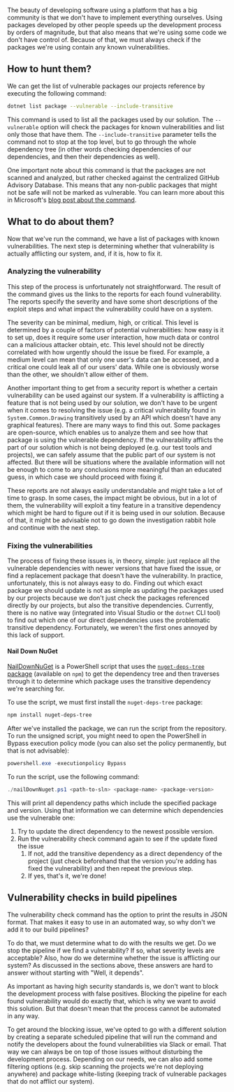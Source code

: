The beauty of developing software using a platform that has a big community is that we don't have to implement everything ourselves. Using packages developed by other people speeds up the development process by orders of magnitude, but that also means that we're using some code we don't have control of. Because of that, we must always check if the packages we're using contain any known vulnerabilities.

## How to hunt them?

We can get the list of vulnerable packages our projects reference by executing the following command:

``` bash
dotnet list package --vulnerable --include-transitive
```

This command is used to list all the packages used by our solution. The `--vulnerable` option will check the packages for known vulnerabilities and list only those that have them. The `--include-transitive` parameter tells the command not to stop at the top level, but to go through the whole dependency tree (in other words checking dependencies of our dependencies, and then their dependencies as well).

One important note about this command is that the packages are not scanned and analyzed, but rather checked against the centralized GitHub Advisory Database. This means that any non-public packages that might not be safe will not be marked as vulnerable. You can learn more about this in Microsoft's [blog post about the command](https://devblogs.microsoft.com/nuget/how-to-scan-nuget-packages-for-security-vulnerabilities/).

## What to do about them?

Now that we've run the command, we have a list of packages with known vulnerabilities. The next step is determining whether that vulnerability is actually afflicting our system, and, if it is, how to fix it.

### Analyzing the vulnerability

This step of the process is unfortunately not straightforward. The result of the command gives us the links to the reports for each found vulnerability. The reports specify the severity and have some short descriptions of the exploit steps and what impact the vulnerability could have on a system.

The severity can be minimal, medium, high, or critical. This level is determined by a couple of factors of potential vulnerabilities: how easy is it to set up, does it require some user interaction, how much data or control can a malicious attacker obtain, etc. This level should not be directly correlated with how urgently should the issue be fixed. For example, a medium level can mean that only one user's data can be accessed, and a critical one could leak all of our users' data. While one is obviously worse than the other, we shouldn't allow either of them.

Another important thing to get from a security report is whether a certain vulnerability can be used against our system. If a vulnerability is afflicting a feature that is not being used by our solution, we don't have to be urgent when it comes to resolving the issue (e.g. a critical vulnerability found in `System.Common.Drawing` transitively used by an API which doesn't have any graphical features). There are many ways to find this out. Some packages are open-source, which enables us to analyze them and see how that package is using the vulnerable dependency. If the vulnerability afflicts the part of our solution which is not being deployed (e.g. our test tools and projects), we can safely assume that the public part of our system is not affected. But there will be situations where the available information will not be enough to come to any conclusions more meaningful than an educated guess, in which case we should proceed with fixing it.

These reports are not always easily understandable and might take a lot of time to grasp. In some cases, the impact might be obvious, but in a lot of them, the vulnerability will exploit a tiny feature in a transitive dependency which might be hard to figure out if it is being used in our solution. Because of that, it might be advisable not to go down the investigation rabbit hole and continue with the next step.

### Fixing the vulnerabilities

The process of fixing these issues is, in theory, simple: just replace all the vulnerable dependencies with newer versions that have fixed the issue, or find a replacement package that doesn't have the vulnerability. In practice, unfortunately, this is not always easy to do. Finding out which exact package we should update is not as simple as updating the packages used by our projects because we don't just check the packages referenced directly by our projects, but also the transitive dependencies. Currently, there is no native way (integrated into Visual Studio or the `dotnet` CLI tool) to find out which one of our direct dependencies uses the problematic transitive dependency. Fortunately, we weren't the first ones annoyed by this lack of support.

#### Nail Down NuGet

[NailDownNuGet](https://github.com/Kraego/NailDownNuget) is a PowerShell script that uses the [`nuget-deps-tree` package](https://www.npmjs.com/package/nuget-deps-tree) (available on `npm`) to get the dependency tree and then traverses through it to determine which package uses the transitive dependency we're searching for.

To use the script, we must first install the `nuget-deps-tree` package:

``` powershell
npm install nuget-deps-tree
```

After we've installed the package, we can run the script from the repository. To run the unsigned script, you might need to open the PowerShell in Bypass execution policy mode (you can also set the policy permanently, but that is not advisable):

``` powershell
powershell.exe -executionpolicy Bypass
```

To run the script, use the following command:

``` powershell
./nailDownNuget.ps1 <path-to-sln> <package-name> <package-version>
```

This will print all dependency paths which include the specified package and version. Using that information we can determine which dependencies use the vulnerable one:
1. Try to update the direct dependency to the newest possible version.
2. Run the vulnerability check command again to see if the update fixed the issue
    1. If not, add the transitive dependency as a direct dependency of the project (just check beforehand that the version you're adding has fixed the vulnerability) and then repeat the previous step.
    2. If yes, that's it, we're done!

## Vulnerability checks in build pipelines

The vulnerability check command has the option to print the results in JSON format. That makes it easy to use in an automated way, so why don't we add it to our build pipelines?

To do that, we must determine what to do with the results we get. Do we stop the pipeline if we find a vulnerability? If so, what severity levels are acceptable? Also, how do we determine whether the issue is afflicting our system? As discussed in the sections above, these answers are hard to answer without starting with "Well, it depends".

As important as having high security standards is, we don't want to block the development process with false positives. Blocking the pipeline for each found vulnerability would do exactly that, which is why we want to avoid this solution. But that doesn't mean that the process cannot be automated in any way.

To get around the blocking issue, we've opted to go with a different solution by creating a separate scheduled pipeline that will run the command and notify the developers about the found vulnerabilities via Slack or email. That way we can always be on top of those issues without disturbing the development process. Depending on our needs, we can also add some filtering options (e.g. skip scanning the projects we're not deploying anywhere) and package white-listing (keeping track of vulnerable packages that do not afflict our system).
